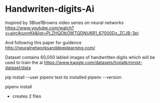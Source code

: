 # Handwriten-digits-Ai

Inspired by 3Blue1Browns video series on neural networks 
https://www.youtube.com/watch?v=aircAruvnKk&list=PLZHQObOWTQDNU6R1_67000Dx_ZCJB-3pi

And following this paper for guidence 
http://neuralnetworksanddeeplearning.com/


Dataset contains 60,000 labled images of handwritten digits which will be used to train the ai
https://www.kaggle.com/datasets/hojjatk/mnist-dataset/data

pip install --user pipenv
test its installed pipenv --version

pipenv install
- creates 2 files
